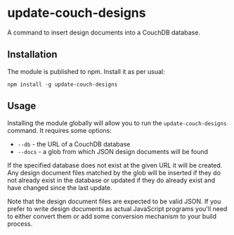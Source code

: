 # update-couch-designs

A command to insert design documents into a CouchDB database.

## Installation

The module is published to npm. Install it as per usual:

    npm install -g update-couch-designs

## Usage

Installing the module globally will allow you to run the `update-couch-designs`
command. It requires some options:

 - `--db` - the URL of a CouchDB database
 - `--docs` - a glob from which JSON design documents will be found

If the specified database does not exist at the given URL it will be created.
Any design document files matched by the glob will be inserted if they do not
already exist in the database or updated if they do already exist and have
changed since the last update.

Note that the design document files are expected to be valid JSON. If you
prefer to write design documents as actual JavaScript programs you'll need to
either convert them or add some conversion mechanism to your build process.
